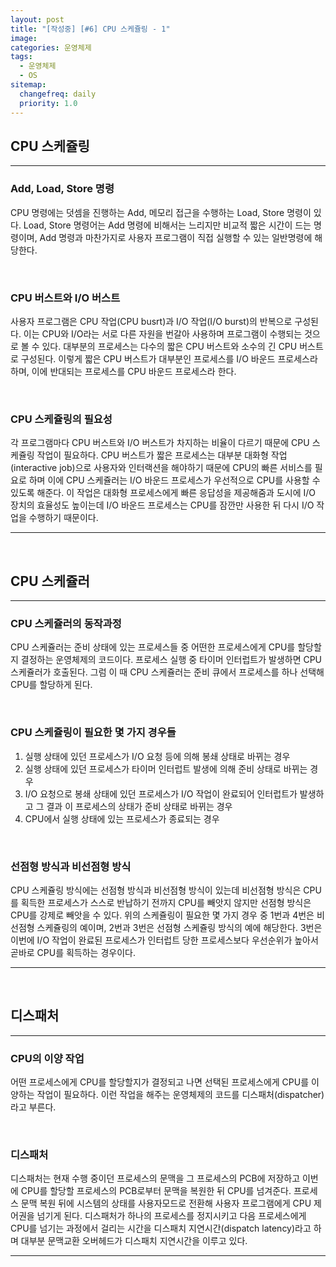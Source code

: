 ```yaml
---
layout: post
title: "[작성중] [#6] CPU 스케쥴링 - 1"
image:
categories: 운영체제
tags: 
  - 운영체제
  - OS
sitemap:
  changefreq: daily
  priority: 1.0
---
```


## CPU 스케쥴링

---

### Add, Load, Store 명령

CPU 명령에는 덧셈을 진행하는 Add, 메모리 접근을 수행하는 Load, Store 명령이 있다. Load, Store 명령어는 Add 명령에 비해서는 느리지만 비교적 짧은 시간이 드는 명령이며, Add 명령과 마찬가지로 사용자 프로그램이 직접 실행할 수 있는 일반명령에 해당한다.

<br/>

### CPU 버스트와 I/O 버스트

사용자 프로그램은 CPU 작업(CPU busrt)과 I/O 작업(I/O burst)의 반복으로 구성된다. 이는 CPU와 I/O라는 서로 다른 자원을 번갈아 사용하며 프로그램이 수행되는 것으로 볼 수 있다. 대부분의 프로세스는 다수의 짧은 CPU 버스트와 소수의 긴 CPU 버스트로 구성된다. 이렇게 짧은 CPU 버스트가 대부분인 프로세스를 I/O 바운드 프로세스라 하며, 이에 반대되는 프로세스를 CPU 바운드 프로세스라 한다. 

<br/> 

### CPU 스케쥴링의 필요성

각 프로그램마다 CPU 버스트와 I/O 버스트가 차지하는 비율이 다르기 때문에 CPU 스케쥴링 작업이 필요하다.  CPU 버스트가 짧은 프로세스는 대부분 대화형 작업(interactive job)으로 사용자와 인터랙션을 해야하기 때문에 CPU의 빠른 서비스를 필요로 하며 이에 CPU 스케쥴러는 I/O 바운드 프로세스가 우선적으로 CPU를 사용할 수 있도록 해준다. 이 작업은 대화형 프로세스에게 빠른 응답성을 제공해줌과 도시에 I/O 장치의 효율성도 높이는데 I/O 바운드 프로세스는 CPU를 잠깐만 사용한 뒤 다시 I/O 작업을 수행하기 때문이다.

---



<br/> 

## CPU 스케쥴러

---

### CPU 스케쥴러의 동작과정

CPU 스케쥴러는 준비 상태에 있는 프로세스들 중 어떤한 프로세스에게 CPU를 할당할지 결정하는 운영체제의 코드이다. 프로세스 실행 중 타이머 인터럽트가 발생하면 CPU 스케쥴러가 호출된다. 그럼 이 때 CPU 스케쥴러는 준비 큐에서 프로세스를 하나 선택해 CPU를 할당하게 된다.

<br/> 

### CPU 스케쥴링이 필요한 몇 가지 경우들

1. 실행 상태에 있던 프로세스가 I/O 요청 등에 의해 봉쇄 상태로 바뀌는 경우
2. 실행 상태에 있던 프로세스가 타이머 인터럽트 발생에 의해 준비 상태로 바뀌는 경우
3. I/O 요청으로 봉쇄 상태에 있던 프로세스가 I/O 작업이 완료되어 인터럽트가 발생하고 그 결과 이 프로세스의 상태가 준비 상태로 바뀌는 경우
4. CPU에서 실행 상태에 있는 프로세스가 종료되는 경우

<br/> 

### 선점형 방식과 비선점형 방식

CPU 스케쥴링 방식에는 선점형 방식과 비선점형 방식이 있는데 비선점형 방식은 CPU를 획득한 프로세스가 스스로 반납하기 전까지 CPU를 빼앗지 않지만 선점형 방식은 CPU를 강제로 빼앗을 수 있다. 위의 스케쥴링이 필요한 몇 가지 경우 중 1번과 4번은 비선점형 스케쥴링의 예이며, 2번과 3번은 선점형 스케쥴링 방식의 예에 해당한다. 3번은 이번에 I/O 작업이 완료된 프로세스가 인터럽트 당한 프로세스보다 우선순위가 높아서 곧바로 CPU를 획득하는 경우이다.

---



<br/> 

## 디스패처

---

### CPU의 이양 작업

어떤 프로세스에게 CPU를 할당할지가 결정되고 나면 선택된 프로세스에게 CPU를 이양하는 작업이 필요하다. 이런 작업을 해주는 운영체제의 코드를 디스패처(dispatcher)라고 부른다.

<br/> 

### 디스패처

디스패처는 현재 수행 중이던 프로세스의 문맥을 그 프로세스의 PCB에 저장하고 이번에 CPU를 할당할 프로세스의 PCB로부터 문맥을 복원한 뒤 CPU를 넘겨준다. 프로세스 문맥 복원 뒤에 시스템의 상태를 사용자모드로 전환해 사용자 프로그램에게 CPU 제어권을 넘기게 된다. 디스패처가 하나의 프로세스를 정지시키고 다음 프로세스에게 CPU를 넘기는 과정에서 걸리는 시간을 디스패치 지연시간(dispatch latency)라고 하며 대부분 문맥교환 오버헤드가 디스패치 지연시간을 이루고 있다.

---



